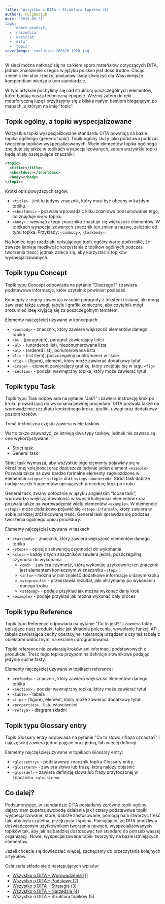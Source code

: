 ```yaml
---
title: 'Wszystko o DITA – Struktura topików (5)'
authors: kulgawczuk
date: '2019-06-21'
tags:
  - 'dobre-praktyki'
  - 'narzędzia'
  - 'warsztat'
  - 'dita'
  - 'topic'
coverImage: 'evolution-206670_1920.jpg'
---
```


W sieci można natknąć się na całkiem sporo materiałów dotyczących DITA, jednak
znalezienie czegoś w języku polskim jest dość trudne. Chcąc zmienić ten stan
rzeczy, postanowiliśmy stworzyć dla Was niniejsze kompendium wiedzy o tym
standardzie.

<!--truncate-->

W tym artykule pochylimy się nad strukturą poszczególnych elementów, które
budują naszą techniczną epopeję. Weźmy zatem do ręki metaforyczną lupę i
przyjrzyjmy się z bliska małym bestiom biegającym po mapach, a którym na imię
"topic".

## Topik ogólny, a topiki wyspecjalizowane

Wszystkie topiki wyspecjalizowane standardu DITA powstają na bazie topika
ogólnego (generic topic). Topik ogólny służy jako podstawa podczas tworzenia
topików wyspecjalizowanych. Wiele elementów topika ogólnego znajduje się także w
topikach wyspecjalizowanych, zatem wszystkie topiki będą miały następujące
znaczniki:

```xml
<topic>
  <title></title>
  <shortdesc></shortdesc>
  <body></body>
</topic>
```

Krótki opis powyższych tagów:

- `<title>` - jest to jedyny znacznik, który musi być obecny w każdym topiku.
- `<shortdesc>` - pozwala wprowadzić kilku zdaniowe podsumowanie tego, co
  znajduje się w topiku
- `<body>` - wewnątrz tego znacznika znajduje się większość elementów. W
  topikach wyspecjalizowanych znacznik ten zmienia nazwę, zależnie od typu
  topika. Przykłady: `<conbody>`, `<taskbody>`.

Na koniec tego rozdziału opisującego topik ogólny warto podkreślić, że zawsze
istnieje możliwość korzystania z topików ogólnych podczas tworzenia treści,
jednak zaleca się, aby korzystać z topików wyspecjalizowanych.

## Topik typu Concept

Topik typu Concept odpowiada na pytanie "Dlaczego?" i zawiera podstawowe
informacje, które czytelnik powinien posiadać.

Koncepty z reguły zawierają w sobie paragrafy z tekstem i listami, ale mogą
zawierać także uwagi, tabele i grafiki konieczne, aby czytelnik mógł zrozumieć
ideę kryjącą się za poszczególnym tematem.

Elementy najczęściej używane w konceptach:

- `<conbody>` - znacznik, który zawiera większość elementów danego topika
- `<p>` - (paragraph), paragraf zawierający tekst
- `<ul>` - (unordered list), nieponumerowana lista
- `<ol>` - (ordered list), ponumerowana lista
- `<li>` - (list item), poszczególny punkt/numer w liście
- `<fig>` - (figure), element, który może zawierać dodatkowy tytuł
- `<image>` - element zawierający grafikę, który znajduje się w tagu `<fig>`
- `<section>` - podział wewnętrzny topika, który może zawierać tytuł

## Topik typu Task

Topik typu Task odpowiada na pytanie "Jak?" i zawiera instrukcję krok po kroku
prowadzącą do wykonania pewnej procedury. DITA pozwala także na wprowadzenie
rezultatu konkretnego kroku, grafiki, uwagi oraz dodatkowy poziom kroków.

Treść techniczna często zawiera wiele tasków.

Warto także zauważyć, że istnieją dwa typy tasków, jednak nie zawsze są one
wykorzystywane.

- Strict task
- General task

Strict task wymusza, aby wszystkie jego elementy pojawiały się w określonej
kolejności oraz dopuszcza jedynie jeden element `<example>`. Pozwala także na
dwa bardzo formalne elementy zagnieżdżone w elemencie `<steps>` - `<steps>` oraz
`<steps-unordered>`. Strict task dobrze nadaje się do fragmentów opisujących
procedurę krok po kroku.

General task, zwany potocznie w języku angielskim "loose task", wprowadza
większą dowolność w kwestii kolejności elementów oraz pozwala także na
wprowadzenie wielu elementów `<example>`. W elemencie `<steps>` może dodatkowo
pojawić się `<steps-informal>`, który zawiera w sobie bardziej zróżnicowaną
treść. General task sprawdza się podczas tworzenia ogólnego opisu procedury.

Elementy najczęściej używane w taskach:

- `<taskbody>` - znacznik, który zawiera większość elementów danego topika
- `<steps>` - opisuje sekwencję czynności do wykonania
- `<step>` - każdy z tych znaczników zawiera jedną, poszczególną czynność do
  wykonania
  - `<cmd>` - zawiera czynność, którą wykonuje użytkownik; ten znacznik jest
    elementem koniecznym w znaczniku `<step>`
  - `<info>` - można w nim znaleźć dodatkowe informacje o danym kroku
  - `<stepresult>` - przedstawia rezultat, jaki otrzymamy po wykonaniu danego
    kroku
  - `<stepxmp>` - podaje przykład jak można wykonać dany krok
- `<example>` - podaje przykład jak można wykonać cały proces

## Topik typu Reference

Topik typu Reference odpowiada na pytanie "Co to jest?" i zawiera fakty
opisujące nasz produkt, takie jak składnia polecenia, wywołanie funkcji API,
tabela zawierająca cechy operacyjne, tolerancję urządzenia czy też tabelę z
obiektami widocznymi na ekranie oprogramowania.

Topiki reference nie zawierają kroków ani informacji podstawowych o produkcie.
Treść tego topika przypomina definicje słownikowe podając jedynie suche fakty.

Elementy najczęściej używane w topikach reference:

- `<refbody>` - znacznik, który zawiera większość elementów danego topika
- `<section>` - podział wewnętrzny topika, który może zawierać tytuł
- `<table>` - tabela
- `<fig>` - (figure), element, który może zawierać dodatkowy tytuł
- `<properties>` - lista właściwości
- `<refsyn>` - diagram składni

## Topik typu Glossary entry

Topik Glossary entry odpowiada na pytanie "Co to słowo / fraza oznacza?" i
najczęściej zawiera jedno pojęcie oraz jedną, lub więcej definicji.

Elementy najczęściej używane w topikach Glossary entry:

- `<glossentry>` - podstawowy znacznik topiku Glossary entry
- `<glossterm>` - zawiera słowo lub frazę, którą należy objaśnić
- `<glossdef>` - zawiera definicję słowa lub frazy przytoczonej w znaczniku 
  `<glossterm>`

## Co dalej?

Podsumowując, w standardzie DITA posiadamy zarówno topik ogólny dający nam
zupełną swobodę działania jak i cztery podstawowe topiki wyspecjalizowane,
które, dobrze zastosowane, pomogą nam stworzyć treść tak, aby była czytelna,
przejrzysta i spójna. Pamiętajcie, że DITA umożliwia doświadczonym użytkownikom
tworzenie nowych, wyspecjalizowanych topików tak, aby jak najbardziej dostosować
ten standard do potrzeb waszej organizacji. Nowe, wyspecjalizowane topiki
tworzymy na bazie istniejących elementów.

Jeżeli chcecie się dowiedzieć więcej, zachęcamy do przeczytania kolejnych
artykułów.

Cała seria składa się z następujących wpisów:

- [Wszystko o DITA – Wprowadzenie (1)](http://techwriter.pl/wszystko-o-dita-wprowadzenie-1/)
- [Wszystko o DITA – Podstawy (2)](http://techwriter.pl/wszystko-o-dita-podstawy/)
- [Wszystko o DITA – Strategia (3)](http://techwriter.pl/wszystko-o-dita-strategia/)
- [Wszystko o DITA – Narzędzia (4)](http://techwriter.pl/jak-zaczac-pisac-w-dita-narzedzia/)
- Wszystko o DITA – Struktura topików (5)
